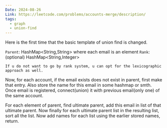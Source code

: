 ```yaml
---
Date: 2024-08-26
Link: https://leetcode.com/problems/accounts-merge/description/
tags:
  - graph
  - union-find
---
```

Here is the first time that the basic template of union find is changed. 

`Parent`: HashMap<String,String> where each email is an element
`Rank`: (optional) HashMap<String,Integer>

`If u do not want to go by rank system, u can opt for the lexicographic approach as well.`

Now, for each account, if the email exists does not exist in parent, first make that entry. Also store the name for this email in some hashmap or smth. Once email is registered, connect(union) it with previous email(only one) of the same account. 

For each element of parent, find ultimate parent, add this email in list of that ultimate parent. Now finally for each ultimate parent list in the resulting list, sort all the list. Now add names for each list using the earlier stored names, return.

